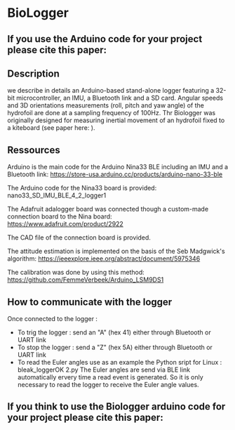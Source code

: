 # BioLogger
## If you use the Arduino code for your project please cite this paper:

## Description

we describe in details an Arduino-based stand-alone logger featuring a 32-bit microcontroller, an IMU, a Bluetooth link and a SD card. Angular speeds and 3D orientations measurements (roll, pitch and yaw angle) of the hydrofoil are done at a sampling frequency of 100Hz.
Thr Biologger was originally designed for measuring inertial movement of an hydrofoil fixed to a kiteboard (see paper here: ).

## Ressources

Arduino is the main code for the Arduino Nina33 BLE including an IMU and a Bluetooth link:
https://store-usa.arduino.cc/products/arduino-nano-33-ble

The Arduino code for the Nina33 board is provided: nano33_SD_IMU_BLE_4_2_logger1

The Adafruit adalogger board was connected though a custom-made connection board to the Nina board:
https://www.adafruit.com/product/2922

The CAD file of the connection board is provided.

The attitude estimation is implemented on the basis of the Seb Madgwick's algorithm: 
https://ieeexplore.ieee.org/abstract/document/5975346

The calibration was done by using this method:
https://github.com/FemmeVerbeek/Arduino_LSM9DS1

## How to communicate with the logger

Once connected to the logger :
- To trig the logger : send an "A" (hex 41) either through Bluetooth or UART link
- To stop the logger : send a "Z" (hex 5A) either through Bluetooth or UART link
- To read the Euler angles use as an example the Python sript for Linux : bleak_loggerOK 2.py
The Euler angles are send via BLE link automatically ervery time a read event is generated. So it is only necessary to read the logger to receive the Euler angle values.

## If you think to use the Biologger arduino code for your project please cite this paper:
